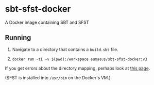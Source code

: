 # sbt-sfst-docker

A Docker image containing SBT and SFST 

## Running

1. Navigate to a directory that contains a `build.sbt` file.

1. `docker run -ti -v $(pwd):/workspace eumaeus/sbt-sfst-docker:v3`

If you get errors about the directory mapping, perhaps look at [this page](https://docs.docker.com/docker-for-mac/osxfs/#namespaces).

(SFST is installed into `/usr/bin` on the Docker's VM.)
